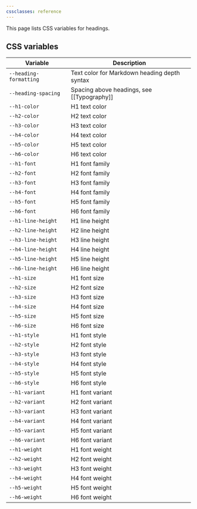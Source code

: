 ```yaml
---
cssclasses: reference
---
```


This page lists CSS variables for headings.

## CSS variables

| Variable               | Description                                  |
| ---------------------- | -------------------------------------------- |
| `--heading-formatting` | Text color for Markdown heading depth syntax |
| `--heading-spacing`    | Spacing above headings, see [[Typography]]   |
| `--h1-color`           | H1 text color                                |
| `--h2-color`           | H2 text color                                |
| `--h3-color`           | H3 text color                                |
| `--h4-color`           | H4 text color                                |
| `--h5-color`           | H5 text color                                |
| `--h6-color`           | H6 text color                                |
| `--h1-font`            | H1 font family                               |
| `--h2-font`            | H2 font family                               |
| `--h3-font`            | H3 font family                               |
| `--h4-font`            | H4 font family                               |
| `--h5-font`            | H5 font family                               |
| `--h6-font`            | H6 font family                               |
| `--h1-line-height`     | H1 line height                               |
| `--h2-line-height`     | H2 line height                               |
| `--h3-line-height`     | H3 line height                               |
| `--h4-line-height`     | H4 line height                               |
| `--h5-line-height`     | H5 line height                               |
| `--h6-line-height`     | H6 line height                               |
| `--h1-size`            | H1 font size                                 |
| `--h2-size`            | H2 font size                                 |
| `--h3-size`            | H3 font size                                 |
| `--h4-size`            | H4 font size                                 |
| `--h5-size`            | H5 font size                                 |
| `--h6-size`            | H6 font size                                 |
| `--h1-style`           | H1 font style                                |
| `--h2-style`           | H2 font style                                |
| `--h3-style`           | H3 font style                                |
| `--h4-style`           | H4 font style                                |
| `--h5-style`           | H5 font style                                |
| `--h6-style`           | H6 font style                                |
| `--h1-variant`         | H1 font variant                              |
| `--h2-variant`         | H2 font variant                              |
| `--h3-variant`         | H3 font variant                              |
| `--h4-variant`         | H4 font variant                              |
| `--h5-variant`         | H5 font variant                              |
| `--h6-variant`         | H6 font variant                              |
| `--h1-weight`          | H1 font weight                               |
| `--h2-weight`          | H2 font weight                               |
| `--h3-weight`          | H3 font weight                               |
| `--h4-weight`          | H4 font weight                               |
| `--h5-weight`          | H5 font weight                               |
| `--h6-weight`          | H6 font weight                               |
